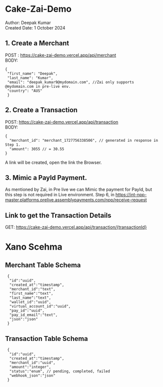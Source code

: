 # Cake-Zai-Demo

Author: Deepak Kumar  
Created Date: 1 October 2024

## 1. Create a Merchant

POST : https://cake-zai-demo.vercel.app/api/merchant  
 BODY:

```
{
 "first_name": "Deepak",
 "last_name": "Kumar",
 "email": "deepak_kumar9@mydomain.com", //Zai only supports @mydomain.com in pre-live env.
 "country": "AUS"
 }
```

## 2. Create a Transaction

POST: https://cake-zai-demo.vercel.app/api/transaction  
 BODY:

```
{
  "merchant_id": "merchant_1727756338506", // generated in response in Step 1.
  "amount": 3055 // = 30.55
}
```

A link will be created, open the link the Browser.

## 3. Mimic a PayId Payment.
As mentioned by Zai, in Pre live we can Mimic the payment for PayId, but this step is not required in Live environment.
Step 6, in https://int-npp-master.platforms.prelive.assemblypayments.com/npp/receive-request


## Link to get the Transaction Details

GET: https://cake-zai-demo.vercel.app/api/transaction/{transactionId}



# Xano Scehma
## Merchant Table Schema 
```
 {
  "id":"uuid",
  "created_at":"timestamp",
  "merchant_id":"text",
  "first_name":"text",
  "last_name":"text",
  "wallet_id":"uuid",
  "virtual_account_id":"uuid",
  "pay_id":"uuid",
  "pay_id_email":"text",
  "json":"json"
 }
```
## Transaction Table Schema
```
 {
  "id":"uuid",
  "created_at":"timestamp",
  "merchant_id":"uuid",
  "amount":"integer",
  "status":"enum", // pending, completed, failed
  "webhook_json":"json"
 }
```
